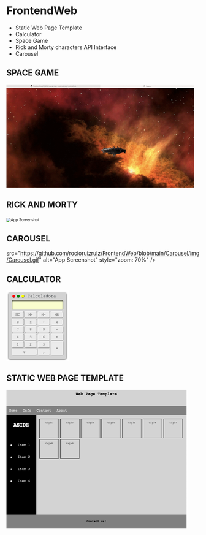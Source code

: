 # FrontendWeb
* Static Web Page Template
* Calculator
* Space Game
* Rick and Morty characters API Interface
* Carousel


## SPACE GAME

<img src="https://github.com/rocioruizruiz/FrontendWeb/blob/main/SpaceGame/img/SpaceGame.gif" alt="App Screenshot" style="zoom: 70%" />

## RICK AND MORTY

<img src="https://github.com/rocioruizruiz/FrontendWeb/blob/main/Rick&Morty/img/Rick&Morty.gif" alt="App Screenshot" style="zoom: 70%" />

## CAROUSEL

src="https://github.com/rocioruizruiz/FrontendWeb/blob/main/Carousel/img/Carousel.gif" alt="App Screenshot" style="zoom: 70%" />

## CALCULATOR

<img src="https://github.com/rocioruizruiz/FrontendWeb/blob/main/Calculadora/img/calculator.png" alt="App Screenshot" style="zoom: 70%" />

## STATIC WEB PAGE TEMPLATE

<img src="https://github.com/rocioruizruiz/FrontendWeb/blob/main/WebTemplate/img/StaticWebTemplate.png" alt="App Screenshot" style="zoom: 70%" />
